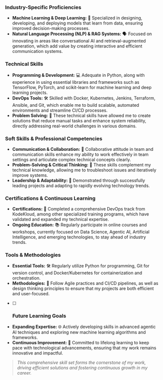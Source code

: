 
### **Industry-Specific Proficiencies**  
- **Machine Learning & Deep Learning:** 🤖 Specialized in designing, developing, and deploying models that learn from data, ensuring improved decision-making processes.  
- **Natural Language Processing (NLP) & RAG Systems:** 🗣️ Focused on innovating in areas like conversational AI and retrieval-augmented generation, which add value by creating interactive and efficient communication systems.

### **Technical Skills**  
- **Programming & Development:** 💻 Adequate in Python, along with experience in using essential libraries and frameworks such as TensorFlow, PyTorch, and scikit-learn for machine learning and deep learning projects.  
- **DevOps Tools:** 🛠️ Skilled with Docker, Kubernetes, Jenkins, Terraform, Ansible, and Git, which enable me to build scalable, automated environments and streamline CI/CD processes.  
- **Problem Solving:** 🧩 These technical skills have allowed me to create solutions that reduce manual tasks and enhance system reliability, directly addressing real-world challenges in various domains.

### **Soft Skills & Professional Competencies**  
- **Communication & Collaboration:** 🤝 Collaborative attitude in team and communication skills enhance my ability to work effectively in team settings and articulate complex technical concepts clearly.  
- **Problem-Solving & Critical Thinking:** 🧠 These skills complement my technical knowledge, allowing me to troubleshoot issues and iteratively improve systems.  
- **Leadership & Adaptability:** 🌟 Demonstrated through successfully leading projects and adapting to rapidly evolving technology trends.

### **Certifications & Continuous Learning**  
- **Certifications:** 📜 Completed a comprehensive DevOps track from KodeKloud, among other specialized training programs, which have validated and expanded my technical expertise.  
- **Ongoing Education:** 📚 Regularly participate in online courses and workshops, currently focused on Data Science, Agentic AI, Artificial Intelligence, and emerging technologies, to stay ahead of industry trends.

### **Tools & Methodologies**  
- **Essential Tools:** 🛠️ Regularly utilize Python for programming, Git for version control, and Docker/Kubernetes for containerization and orchestration.  
- **Methodologies:** 🚀 Follow Agile practices and CI/CD pipelines, as well as design thinking principles to ensure that my projects are both efficient and user-focused.

- [ ] ### **Future Learning Goals**  
- **Expanding Expertise:** 🌐 Actively developing skills in advanced agentic AI techniques and exploring new machine learning algorithms and frameworks.  
- **Continuous Improvement:** 🔄 Committed to lifelong learning to keep pace with technological advancements, ensuring that my work remains innovative and impactful.

> *This comprehensive skill set forms the cornerstone of my work, driving efficient solutions and fostering continuous growth in my career.*  
